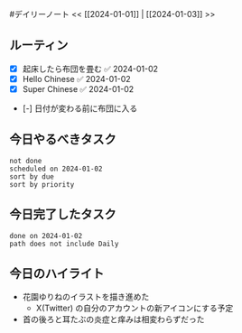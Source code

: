 #デイリーノート
<< [[2024-01-01]] | [[2024-01-03]] >>
## ルーティン
- [x] 起床したら布団を畳む ✅ 2024-01-02
- [x] Hello Chinese ✅ 2024-01-02
- [x] Super Chinese ✅ 2024-01-02
- [-] 日付が変わる前に布団に入る
## 今日やるべきタスク
```tasks
not done
scheduled on 2024-01-02
sort by due
sort by priority
```
## 今日完了したタスク
```tasks
done on 2024-01-02
path does not include Daily
```
## 今日のハイライト
- 花園ゆりねのイラストを描き進めた
	- X(Twitter) の自分のアカウントの新アイコンにする予定
- 首の後ろと耳たぶの炎症と痒みは相変わらずだった
